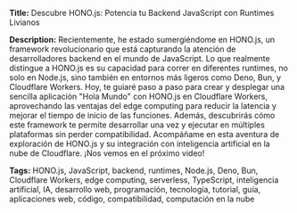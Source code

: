 **Title:** Descubre HONO.js: Potencia tu Backend JavaScript con Runtimes Livianos

**Description:** Recientemente, he estado sumergiéndome en HONO.js, un framework revolucionario que está capturando la atención de desarrolladores backend en el mundo de JavaScript. Lo que realmente distingue a HONO.js es su capacidad para correr en diferentes runtimes, no solo en Node.js, sino también en entornos más ligeros como Deno, Bun, y Cloudflare Workers. Hoy, te guiaré paso a paso para crear y desplegar una sencilla aplicación "Hola Mundo" con HONO.js en Cloudflare Workers, aprovechando las ventajas del edge computing para reducir la latencia y mejorar el tiempo de inicio de las funciones. Además, descubrirás cómo este framework te permite desarrollar una vez y ejecutar en múltiples plataformas sin perder compatibilidad. Acompáñame en esta aventura de exploración de HONO.js y su integración con inteligencia artificial en la nube de Cloudflare. ¡Nos vemos en el próximo video!

**Tags:** HONO.js, JavaScript, backend, runtimes, Node.js, Deno, Bun, Cloudflare Workers, edge computing, serverless, TypeScript, inteligencia artificial, IA, desarrollo web, programación, tecnología, tutorial, guía, aplicaciones web, código, compatibilidad, computación en la nube